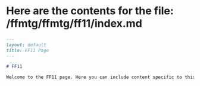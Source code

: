 # Here are the contents for the file: /ffmtg/ffmtg/ff11/index.md

```markdown
---
layout: default
title: FF11 Page
---

# FF11

Welcome to the FF11 page. Here you can include content specific to this section.
```
